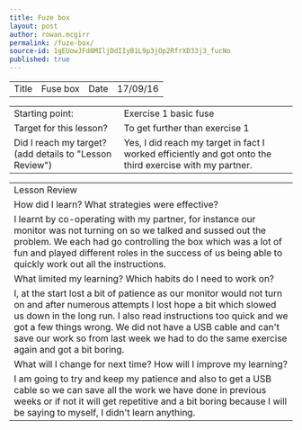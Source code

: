 ```yaml
---
title: Fuze box
layout: post
author: rowan.mcgirr
permalink: /fuze-box/
source-id: 1gEUowJFd8MIljDdIIyB1L9p3jOp2RfrXD33j3_fucNo
published: true
---
```

<table>
  <tr>
    <td>Title</td>
    <td>Fuse box</td>
    <td>Date</td>
    <td>17/09/16</td>
  </tr>
</table>


<table>
  <tr>
    <td>Starting point:</td>
    <td>Exercise 1 basic fuse</td>
  </tr>
  <tr>
    <td>Target for this lesson?</td>
    <td>To get further than exercise 1</td>
  </tr>
  <tr>
    <td>Did I reach my target? 
(add details to "Lesson Review")</td>
    <td>Yes, I did reach my target in fact I worked efficiently and got onto the third exercise with my partner.</td>
  </tr>
</table>


<table>
  <tr>
    <td>Lesson Review</td>
  </tr>
  <tr>
    <td>How did I learn? What strategies were effective? </td>
  </tr>
  <tr>
    <td>I learnt by co-operating with my partner, for instance our monitor was not turning on so we talked and sussed out the problem. We each had go controlling the box which was a lot of fun and played different roles in the success of us being able to quickly work out all the instructions.</td>
  </tr>
  <tr>
    <td>What limited my learning? Which habits do I need to work on? </td>
  </tr>
  <tr>
    <td>I, at the start lost a bit of patience as our monitor would not turn on and after numerous attempts I lost hope a bit which slowed us down in the long run. I also read instructions too quick and we got a few things wrong. We did not have a USB cable and can't save our work so from last week we had to do the same exercise again and got a bit boring.</td>
  </tr>
  <tr>
    <td>What will I change for next time? How will I improve my learning?</td>
  </tr>
  <tr>
    <td>I am going to try and keep my patience and also to get a USB cable so we can save all the work we have done in previous weeks or if not it will get repetitive and a bit boring because I will be saying to myself, I didn't learn anything. </td>
  </tr>
</table>


